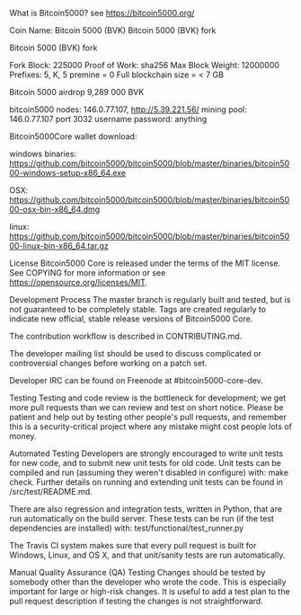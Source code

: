 What is Bitcoin5000?
see https://bitcoin5000.org/

Coin Name: Bitcoin 5000 (BVK) Bitcoin 5000 (BVK) fork

Bitcoin 5000 (BVK) fork

Fork Block: 225000 Proof of Work: sha256 Max Block Weight: 12000000 Prefixes: 5, K, 5 premine = 0 Full blockchain size = < 7 GB

Bitcoin 5000 airdrop 9,289 000 BVK

bitcoin5000 nodes: 146.0.77.107, http://5.39.221.56/
mining pool: 146.0.77.107 port 3032 username <bitcoin5000 adress> password: anything

Bitcoin5000Core wallet download:

windows binaries: https://github.com/bitcoin5000/bitcoin5000/blob/master/binaries/bitcoin5000-windows-setup-x86_64.exe

OSX: https://github.com/bitcoin5000/bitcoin5000/blob/master/binaries/bitcoin5000-osx-bin-x86_64.dmg

linux: https://github.com/bitcoin5000/bitcoin5000/blob/master/binaries/bitcoin5000-linux-bin-x86_64.tar.gz

License
Bitcoin5000 Core is released under the terms of the MIT license. See COPYING for more information or see https://opensource.org/licenses/MIT.

Development Process
The master branch is regularly built and tested, but is not guaranteed to be completely stable. Tags are created regularly to indicate new official, stable release versions of Bitcoin5000 Core.

The contribution workflow is described in CONTRIBUTING.md.

The developer mailing list should be used to discuss complicated or controversial changes before working on a patch set.

Developer IRC can be found on Freenode at #bitcoin5000-core-dev.

Testing
Testing and code review is the bottleneck for development; we get more pull requests than we can review and test on short notice. Please be patient and help out by testing other people's pull requests, and remember this is a security-critical project where any mistake might cost people lots of money.

Automated Testing
Developers are strongly encouraged to write unit tests for new code, and to submit new unit tests for old code. Unit tests can be compiled and run (assuming they weren't disabled in configure) with: make check. Further details on running and extending unit tests can be found in /src/test/README.md.

There are also regression and integration tests, written in Python, that are run automatically on the build server. These tests can be run (if the test dependencies are installed) with: test/functional/test_runner.py

The Travis CI system makes sure that every pull request is built for Windows, Linux, and OS X, and that unit/sanity tests are run automatically.

Manual Quality Assurance (QA) Testing
Changes should be tested by somebody other than the developer who wrote the code. This is especially important for large or high-risk changes. It is useful to add a test plan to the pull request description if testing the changes is not straightforward.